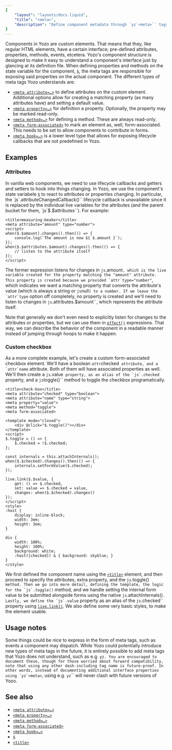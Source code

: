 ```yaml
---
{
	"layout": "layouts/docs.liquid",
	"title": "<meta>",
	"description": "Define component metadata through `yz`<meta>`` tags, such as attributes, properties, methods, and more."
}
---
```


Components in Yozo are custom elements. That means that they, like regular HTML elements, have a certain interface; pre-defined attributes, properties, methods, events, etcetera. Yozo's component structure is designed to make it easy to understand a component's interface just by glancing at its definition file. When defining properties and methods on the state variable for the component, [`$`](/docs/components/$/), the meta tags are responsible for exposing said properties on the actual component. The different types of meta tags Yozo understands are:

- [`<meta attribute=…>`](/docs/components/meta/attribute/) to define attributes on the custom element. Additional options allow for creating a matching property (as many attributes have) and setting a default value.
- [`<meta property=…>`](/docs/components/meta/property/) for definition a property. Optionally, the property may be marked read-only.
- [`<meta method=…>`](/docs/components/meta/method/) for defining a method. These are always read-only.
- [`<meta form-associated>`](/docs/components/meta/form-associated/) to mark an element as, well, form-associated. This needs to be set to allow components to contribute in forms.
- [`<meta hook=…>`](/docs/components/meta/hook/) is a lower level type that allows for exposing lifecycle callbacks that are not predefined in Yozo.

## Examples

### Attributes

In vanilla web components, we need to use lifecycle callbacks and getters and setters to hook into things changing. In Yozo, we use the component's state variabele [`$`](/docs/components/$/) to react to attributes or properties changing. In particular, the `js`.attributeChangedCallback()`` lifecycle callback is unavailable since it is replaced by the individual live variables for the attributes (and the parent bucket for them, `js`$.$attributes``). For example:

```yz
<title>measuring-beaker</title>
<meta attribute="amount" type="number">
<script>
when($.$amount).changes().then(() => {
	console.log(`The amount is now ${ $.amount }`);
});
when($.$attributes.$amount).changes().then(() => {
	// listen to the attribute itself
});
</script>
```

The former expression listens for changes in `js`$.$amount``, which is the live variable created for the property matching the "amount" attribute. This property is created because we provided `attr`type="number"``, which indicates we want a matching property that converts the attribute's value (which is always a string or `js`null``) to a number. If we leave the `attr`type`` option off completely, no property is created and we'll need to listen to changes in `js`$.$attributes.$amount``, which represents the attribute itself.

Note that generally we don't even need to explicitly listen for changes to the attributes or properties, but we can use them in [`effect()`](/docs/effect/) expressions. That way, we can describe the behavior of the component in a readable manner instead of jumping through hoops to make it happen.

### Custom checkbox

As a more complete example, let's create a custom form-associated checkbox element. We'll have a boolean `attr`checked`` attribute, and a `attr`name`` attribute. Both of them will have associated properties as well. We'll then create a `js`.value`` property, as an alias of the `js`.checked`` property, and a `js`toggle()`` method to toggle the checkbox programatically.

```yz
<title>check-box</title>
<meta attribute="checked" type="boolean">
<meta attribute="name" type="string">
<meta property="value">
<meta method="toggle">
<meta form-associated>

<template mode="closed">
	<div @click="$.toggle()"></div>
</template>
<script>
$.toggle = () => {
	$.checked = !$.checked;
};

const internals = this.attachInternals();
when($.$checked).changes().then(() => {
	internals.setFormValue($.checked);
});

live.link($.$value, {
	get: () => $.checked,
	set: value => $.checked = value,
	changes: when($.$checked).changes()
});
</script>
<style>
:host {
	display: inline-block;
	width: 3em;
	height: 3em;
}

div {
	width: 100%;
	height: 100%;
	background: white;
	:host([checked]) & { background: skyblue; }
}
</style>
```

We first defined the component name using the [`<title>`](/docs/components/title/) element, and then proceed to specify the attributes, extra property, and the `js`.toggle()`` method. Then we go into more detail, defining the template, the logic for the `js`.toggle()`` method, and we handle setting the internal form value to be submitted alongside forms using the native `js`.attachInternals()``. Lastly, we define the `js`.value`` property as an alias of the `js`.checked`` property using [`live.link()`](/docs/live/link/). We also define some very basic styles, to make the element usable.

## Usage notes

Some things could be nice to express in the form of meta tags, such as events a component may dispatch. While Yozo could potentially introduce new types of meta tags in the future, it is entirely possible to add meta tags that Yozo does not understand, such as e.g. `yz`<meta event="input">``. You are encouraged to document these, though for those worried about forward compatibility, note that using any other dash-including tag name is future-proof. In other words, instead of documenting additional interface properties using `yz`<meta>``, using e.g. `yz`<x-meta>`` will never clash with future versions of Yozo.

## See also

- [`<meta attribute=…>`](/docs/components/meta/attribute/)
- [`<meta property=…>`](/docs/components/meta/property/)
- [`<meta method=…>`](/docs/components/meta/method/)
- [`<meta form-associated>`](/docs/components/meta/form-associated/)
- [`<meta hook=…>`](/docs/components/meta/hook/)
- [`$`](/docs/components/$/)
- [`<title>`](/docs/components/title/)

